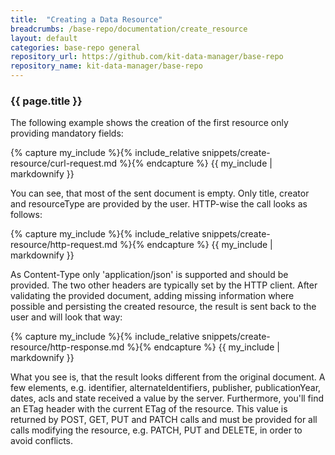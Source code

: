 ```yaml
---
title:  "Creating a Data Resource"
breadcrumbs: /base-repo/documentation/create_resource
layout: default
categories: base-repo general
repository_url: https://github.com/kit-data-manager/base-repo
repository_name: kit-data-manager/base-repo
---
```


### {{ page.title }}

The following example shows the creation of the first resource only providing mandatory fields:

{% capture my_include %}{% include_relative snippets/create-resource/curl-request.md %}{% endcapture %}
{{ my_include | markdownify }}

You can see, that most of the sent document is empty. Only title, creator and resourceType are provided by the user. HTTP-wise the call looks as follows: 

{% capture my_include %}{% include_relative snippets/create-resource/http-request.md %}{% endcapture %}
{{ my_include | markdownify }}

As Content-Type only 'application/json' is supported and should be provided. The two other headers are typically set by the HTTP client. After validating the 
provided document, adding missing information where possible and persisting the created resource, the result is sent back to the user and will look that way:

{% capture my_include %}{% include_relative snippets/create-resource/http-response.md %}{% endcapture %}
{{ my_include | markdownify }}

What you see is, that the result looks different from the original document. A few elements, e.g. identifier, alternateIdentifiers, publisher, publicationYear, dates, acls and state
received a value by the server. Furthermore, you'll find an ETag header with the current ETag of the resource. This value is returned by POST, GET, PUT and PATCH calls and must be provided for 
all calls modifying the resource, e.g. PATCH, PUT and DELETE, in order to avoid conflicts.
